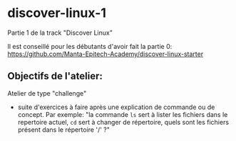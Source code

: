 # discover-linux-1

Partie 1 de la track "Discover Linux"

Il est conseillé pour les débutants d'avoir fait la partie 0: https://github.com/Manta-Epitech-Academy/discover-linux-starter

## Objectifs de l'atelier:

Atelier de type "challenge"
 - suite d'exercices à faire après une explication de commande ou de concept. Par exemple: "la commande `ls` sert à lister les fichiers dans le repertoire actuel, `cd` sert à changer de répertoire, quels sont les fichiers présent dans le répertoire '/' ?"
